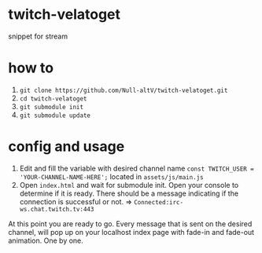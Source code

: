 # twitch-velatoget
snippet for stream

# how to

1. `git clone https://github.com/Null-altV/twitch-velatoget.git`
2. `cd twitch-velatoget`
3. `git submodule init`
4. `git submodule update`

# config and usage

1. Edit and fill the variable with desired channel name `const TWITCH_USER = 'YOUR-CHANNEL-NAME-HERE';` located in `assets/js/main.js`
2. Open `index.html` and wait for submodule init. Open your console to determine if it is ready. There should be a message indicating if the connection is successful or not. => `Connected:irc-ws.chat.twitch.tv:443`

At this point you are ready to go. Every message that is sent on the desired channel, will pop up on your localhost index page with fade-in and fade-out animation. One by one.
